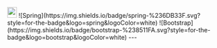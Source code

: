 <img src="https://portalestudiante.utp.edu.pe/Images/newlogoUTP.jpg" width=22px height=25px>
![Spring](https://img.shields.io/badge/spring-%236DB33F.svg?style=for-the-badge&logo=spring&logoColor=white)
![Bootstrap](https://img.shields.io/badge/bootstrap-%238511FA.svg?style=for-the-badge&logo=bootstrap&logoColor=white)
---